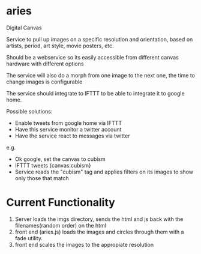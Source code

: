 # aries
Digital Canvas 

Service to pull up images on a specific resolution and orientation, based on artists, period, art style, movie posters, etc.

Should be a webservice so its easily accessible from different canvas hardware with different options

The service will also do a morph from one image to the next one, the time to change images is configurable

The service should integrate to IFTTT to be able to integrate it to google home.

Possible solutions:
- Enable tweets from google home via IFTTT
- Have this service monitor a twitter account
- Have the service react to messages via twitter

e.g.
- Ok google, set the canvas to cubism
- IFTTT tweets {canvas:cubism}
- Service reads the "cubism" tag and applies filters on its images to show only those that match

# Current Functionality
1. Server loads the imgs directory, sends the html and js back with the filenames(random order) on the html
2. front end (aries.js) loads the images and circles through them with a fade utility.
3. front end scales the images to the appropiate resolution

